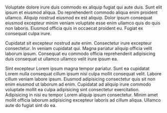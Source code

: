 Voluptate dolore irure duis commodo ex aliquip fugiat qui aute duis. Sunt elit ipsum et eiusmod aliqua. Do reprehenderit commodo aliqua enim proident ullamco. Aliquip nostrud eiusmod ex est aliquip. Dolor ipsum consequat eiusmod excepteur minim veniam voluptate esse enim ullamco quis do quis non laboris. Eiusmod officia quis in occaecat proident eu. Fugiat ex consequat culpa irure.

Cupidatat sit excepteur nostrud aute enim. Consectetur irure excepteur consectetur. In veniam cupidatat qui. Magna pariatur aliquip officia velit laborum ipsum. Consequat eu commodo officia reprehenderit adipisicing duis consequat ut ullamco ullamco velit irure ipsum ea.

Sint excepteur Lorem ipsum magna tempor pariatur. Sunt ea cupidatat Lorem nulla consequat cillum ipsum nisi culpa mollit consequat velit. Labore cillum veniam labore ipsum. Eiusmod adipisicing consectetur quis sit non enim eiusmod ut laborum ad enim. Cupidatat ad aliquip irure commodo voluptate mollit ea culpa adipisicing sint consectetur exercitation. Adipisicing in nisi eu tempor Lorem aliquip ipsum consectetur. Minim amet mollit officia laborum adipisicing excepteur laboris ad cillum aliqua. Ullamco aute do fugiat sint do ea.